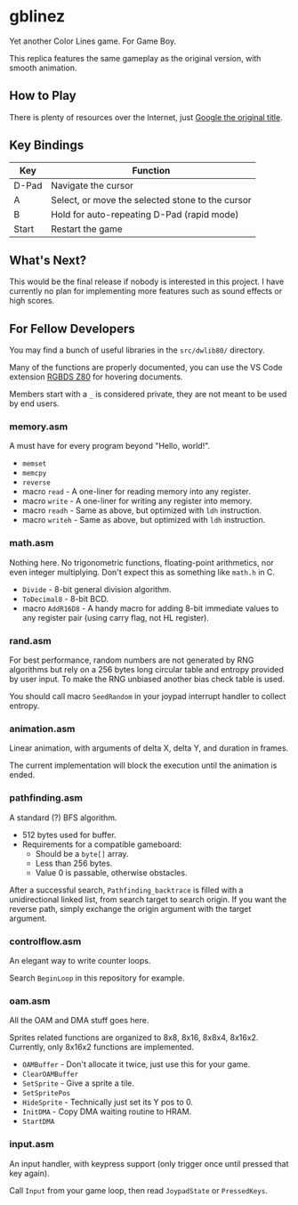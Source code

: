 # gblinez

Yet another Color Lines game. For Game Boy.

This replica features the same gameplay as the original version, with smooth animation.

## How to Play

There is plenty of resources over the Internet, just [Google the original title](https://www.google.com/search?q=color+lines+gameplay).

## Key Bindings

| Key   | Function                                         |
|-------|--------------------------------------------------|
| D-Pad | Navigate the cursor                              |
| A     | Select, or move the selected stone to the cursor |
| B     | Hold for auto-repeating D-Pad (rapid mode)       |
| Start | Restart the game                                 |

## What's Next?

This would be the final release if nobody is interested in this project. I have currently no plan for implementing more features such as sound effects or high scores.

## For Fellow Developers

You may find a bunch of useful libraries in the `src/dwlib80/` directory.

Many of the functions are properly documented, you can use the VS Code extension [RGBDS Z80](https://marketplace.visualstudio.com/items?itemName=donaldhays.rgbds-z80) for hovering documents.

Members start with a `_` is considered private, they are not meant to be used by end users.

### memory.asm

A must have for every program beyond "Hello, world!".

* `memset`
* `memcpy`
* `reverse`
* macro `read` - A one-liner for reading memory into any register.
* macro `write` - A one-liner for writing any register into memory.
* macro `readh` - Same as above, but optimized with `ldh` instruction.
* macro `writeh` - Same as above, but optimized with `ldh` instruction.

### math.asm

Nothing here. No trigonometric functions, floating-point arithmetics, nor even integer multiplying. Don't expect this as something like `math.h` in C.

* `Divide` - 8-bit general division algorithm.
* `ToDecimal8` - 8-bit BCD.
* macro `AddR16D8` - A handy macro for adding 8-bit immediate values to any register pair (using carry flag, not HL register).

### rand.asm

For best performance, random numbers are not generated by RNG algorithms but rely on a 256 bytes long circular table and entropy provided by user input. To make the RNG unbiased another bias check table is used.

You should call macro `SeedRandom` in your joypad interrupt handler to collect entropy.

### animation.asm

Linear animation, with arguments of delta X, delta Y, and duration in frames.

The current implementation will block the execution until the animation is ended.

### pathfinding.asm

A standard (?) BFS algorithm.

* 512 bytes used for buffer.
* Requirements for a compatible gameboard:
  * Should be a `byte[]` array.
  * Less than 256 bytes.
  * Value 0 is passable, otherwise obstacles.

After a successful search, `Pathfinding_backtrace` is filled with a unidirectional linked list, from search target to search origin. If you want the reverse path, simply exchange the origin argument with the target argument.

### controlflow.asm

An elegant way to write counter loops.

Search `BeginLoop` in this repository for example.

### oam.asm

All the OAM and DMA stuff goes here.

Sprites related functions are organized to 8x8, 8x16, 8x8x4, 8x16x2. Currently, only 8x16x2 functions are implemented.

* `OAMBuffer` - Don't allocate it twice, just use this for your game.
* `ClearOAMBuffer`
* `SetSprite` - Give a sprite a tile.
* `SetSpritePos`
* `HideSprite` - Technically just set its Y pos to 0.
* `InitDMA` - Copy DMA waiting routine to HRAM.
* `StartDMA`

### input.asm

An input handler, with keypress support (only trigger once until pressed that key again).

Call `Input` from your game loop, then read `JoypadState` or `PressedKeys`.
